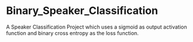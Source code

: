 # Binary_Speaker_Classification
A Speaker Classification Project which uses a sigmoid as output activation function and binary cross entropy as the loss function.
